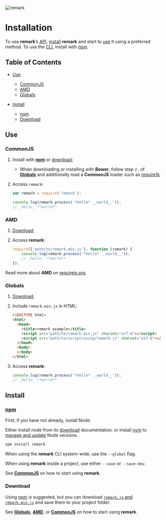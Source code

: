 ![remark](https://cdn.rawgit.com/wooorm/remark/master/logo.svg)

# Installation

To use **remark**’s [API](https://github.com/wooorm/remark#api),
[install](#install) **remark** and start to [use](#use) it using a
preferred method. To use the [CLI](https://github.com/wooorm/remark#cli),
install with [npm](#npm).

## Table of Contents

*   [Use](#use)

    *   [CommonJS](#commonjs)
    *   [AMD](#amd)
    *   [Globals](#globals)

*   [Install](#install)

    *   [npm](#npm)
    *   [Download](#download)

## Use

### CommonJS

1.  Install with [**npm**](#npm) or [download](#download);

    *   When downloading or installing with **Bower**, follow step `2.` of
        [**Globals**](#globals) and additionally load a **CommonJS** loader
        such as [require1k](http://stuk.github.io/require1k/).

2.  Access `remark`:

    ```js
    var remark = require('remark');

    console.log(remark.process('*hello* __world__'));
    // _hello_ **world**
    ```

### AMD

1.  [Download](#download);

2.  Access **remark**:

    ```js
    require(['path/to/remark.min.js'], function (remark) {
        console.log(remark.process('*hello* __world__'));
        // _hello_ **world**
    });
    ```

Read more about **AMD** on [requirejs.org](http://requirejs.org/docs/start.html#add).

### Globals

1.  [Download](#download);

2.  Include `remark.min.js` in HTML:

    ```html
    <!DOCTYPE html>
    <html>
      <head>
        <title>remark example</title>
        <script src="path/to/remark.min.js" charset="utf-8"></script>
        <script src="path/to/script/using/remark.js" charset="utf-8"></script>
      </head>
      <body>
      </body>
    </html>
    ```

3.  Access **remark**:

    ```js
    console.log(remark.process('*hello* __world__'));
    // _hello_ **world**
    ```

## Install

### [npm](https://docs.npmjs.com/cli/install)

First, if you have not already, install Node:

Either install node from its [download](https://nodejs.org/en/download/)
documentation, or install [nvm](https://github.com/creationix/nvm#install-script)
to [manage and update](https://github.com/creationix/nvm#usage) Node versions.

```sh
npm install remark
```

When using the **remark** CLI system-wide, use the `--global` flag.

When using **remark** inside a project, use either `--save` or `--save-dev`.

See [**CommonJS**](#commonjs) on how to start using **remark**.

### Download

Using [npm](#npm) is suggested, but you can
download [`remark.js` and `remark.min.js`](https://github.com/wooorm/remark/releases)
and save them to your project folder.

See [**Globals**](#globals), [**AMD**](#amd), or [**CommonJS**](#commonjs) on
how to start using **remark**.
